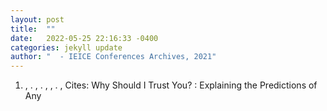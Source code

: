```yaml
---
layout: post
title:  ""
date:   2022-05-25 22:16:33 -0400
categories: jekyll update
author: "  - IEICE Conferences Archives, 2021"
---
```

1. , . , . , , . ,   Cites:   Why Should I Trust You? : Explaining the Predictions of Any